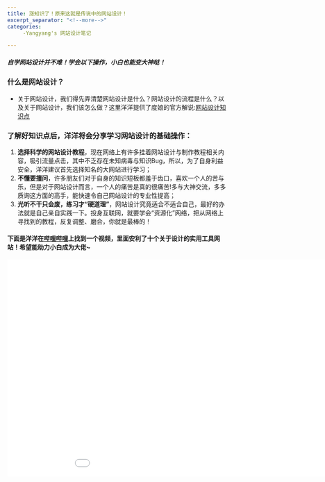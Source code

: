 ```yaml
---
title: 涨知识了！原来这就是传说中的网站设计！
excerpt_separator: "<!--more-->"
categories:
     -Yangyang's 网站设计笔记

---
```


##### 自学网站设计并不难！学会以下操作，小白也能变大神哒！
<!--more-->

### 什么是网站设计？
* 关于网站设计，我们得先弄清楚网站设计是什么？网站设计的流程是什么？以及关于网站设计，我们该怎么做？这里洋洋提供了度娘的官方解说:[网站设计知识点](https://baike.baidu.com/item/%E7%BD%91%E7%AB%99%E8%AE%BE%E8%AE%A1)


### 了解好知识点后，洋洋将会分享学习网站设计的基础操作：
1. **选择科学的网站设计教程**，现在网络上有许多挂着网站设计与制作教程相关内容，吸引流量点击，其中不乏存在未知病毒与知识Bug，所以，为了自身利益安全，洋洋建议首先选择知名的大网站进行学习；
2. **不懂要擅问**，许多朋友们对于自身的知识短板都羞于齿口，喜欢一个人的苦与乐，但是对于网站设计而言，一个人的痛苦是真的很痛苦!多与大神交流，多多质询这方面的高手，能快速令自己网站设计的专业性提高；
3. **光听不干只会废，练习才“硬道理”**，网站设计究竟适合不适合自己，最好的办法就是自己亲自实践一下。投身互联网，就要学会“资源化”网络，把从网络上寻找到的教程，反复调整、磨合，你就是最棒的！
 

#### 下面是洋洋在[**哔哩哔哩**](https://www.bilibili.com/)上找到一个视频，里面安利了十个关于设计的实用工具网站！希望能助力小白成为大佬~


<iframe src="//player.bilibili.com/player.html?aid=75860388&bvid=BV1BJ411U7AH&cid=129773467&page=1" width="1000" height="500" scrolling="no" border="0" frameborder="no" framespacing="0" allowfullscreen="true"> </iframe>